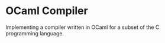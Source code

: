 # OCaml Compiler

Implementing a compiler written in OCaml for a subset of the C programming language.
